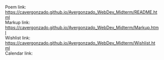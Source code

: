 Poem link: https://cavergonzado.github.io/Avergonzado_WebDev_Midterm/README.html<br>
Markup link: https://cavergonzado.github.io/Avergonzado_WebDev_Midterm/Markup.html <br>
Wishlist link: https://cavergonzado.github.io/Avergonzado_WebDev_Midterm/Wishlist.html <br>
Calendar link: 
